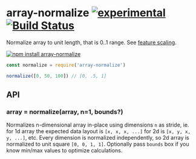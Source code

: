 # array-normalize  [![experimental](https://img.shields.io/badge/stability-unstable-yellow.svg)](http://github.com/badges/stability-badges) [![Build Status](https://img.shields.io/travis/dfcreative/array-normalize.svg)](https://travis-ci.org/dfcreative/array-normalize)

Normalize array to unit length, that is 0..1 range. See [feature scaling](https://en.wikipedia.org/wiki/Feature_scaling).

[![npm install array-normalize](https://nodei.co/npm/array-normalize.png?mini=true)](https://npmjs.org/package/array-normalize/)

```js
const normalize = require('array-normalize')

normalize([0, 50, 100]) // [0, .5, 1]
```

## API

### array = normalize(array, n=1, bounds?)

Normalizes n-dimensional array in-place using dimensions `n` as stride, ie. for 1d array the expected data layout is `[x, x, x, ...]` for 2d is `[x, y, x, y, ...]`, etc. Every dimension is normalized independently, so 2d array is normalized to unit square `[0, 0, 1, 1]`. Optionally pass `bounds` box if you know min/max values to optimize calculations.
